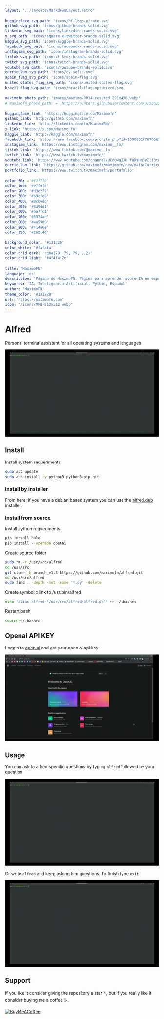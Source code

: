 ```yaml
---
layout: '../layouts/MarkdownLayout.astro'

huggingface_svg_path: 'icons/hf-logo-pirate.svg'
github_svg_path: 'icons/github-brands-solid.svg'
linkedin_svg_path: 'icons/linkedin-brands-solid.svg'
x_svg_path: 'icons/square-x-twitter-brands-solid.svg'
kaggle_svg_path: 'icons/kaggle-brands-solid.svg'
facebook_svg_path: 'icons/facebook-brands-solid.svg'
instagram_svg_path: 'icons/instagram-brands-solid.svg'
tiktok_svg_path: 'icons/tiktok-brands-solid.svg'
twitch_svg_path: 'icons/twitch-brands-solid.svg'
youtube_svg_path: 'icons/youtube-brands-solid.svg'
curriculum_svg_path: 'icons/cv-solid.svg'
spain_flag_svg_path: 'icons/spain-flag.svg'
united_states_flag_svg_path: 'icons/united-states-flag.svg'
brazil_flag_svg_path: 'icons/brazil-flag-optimized.svg'

maximofn_photo_path: 'images/maximo-0014_resized_291x436.webp'
# maximofn_photo_path: = 'https://avatars.githubusercontent.com/u/53622795?v=4'

huggingface_link: 'https://huggingface.co/Maximofn'
github_link: 'http://github.com/maximofn'
linkedin_link: 'http://linkedin.com/in/MaximoFN/'
x_link: 'https://x.com/Maximo_fn'
kaggle_link: 'http://kaggle.com/maximofn'
facebook_link: 'https://www.facebook.com/profile.php?id=100085177670661'
instagram_link: 'https://www.instagram.com/maximo__fn/'
tiktok_link: 'https://www.tiktok.com/@maximo__fn'
twitch_link: 'https://www.twitch.tv/maximofn/'
youtube_link: 'https://www.youtube.com/channel/UCdQwg2JU_fWRsHn3yIlf3tw'
curriculum_link: 'https://github.com/maximofn/maximofn/raw/main/Curriculum%20Vitae.pdf'
portfolio_link: 'https://www.twitch.tv/maximofn/portafolio'

color_50: ='#f2f7fb'
color_100: '#e7f0f8'
color_200: '#d3e2f2'
color_300: '#b9cfe8'
color_400: '#9cb6dd'
color_500: '#839dd1'
color_600: '#6a7fc1'
color_700: '#6374ae'
color_800: '#4a5989'
color_900: '#414e6e'
color_950: '#262c40'

background_color: '#131720'
color_white: '#fafafa'
color_grid_dark: 'rgba(79, 79, 79, 0.2)'
color_grid_light: '#4f4f4f2e'

title: "MaximoFN"
languaje: 'es'
description: 'Página de MaximoFN. Página para aprender sobre IA en español'
keywords: 'IA, Inteligencia Artificial, Python, Español'
author: 'MaximoFN'
theme_color: '#131720'
url: 'https://maximofn.com'
icon: "/icons/MFN-512x512.webp"
---
```


# Alfred

Personal terminal assistant for all operating systems and languages

![usage](https://raw.githubusercontent.com/maximofn/alfred/main/gifs/alfredx4.gif)

## Install

Install system requeriments

``` bash
sudo apt update
sudo apt install -y python3 python3-pip git
```

### Install by installer

From here, if you have a debian based system you can use the [alfred.deb](https://github.com/maximofn/alfred/blob/v1.3/alfredv1_3.deb) installer.

### Install from source

Install python requeriments

``` bash
pip install halo
pip install --upgrade openai
```

Create source folder

``` bash
sudo rm -r /usr/src/alfred
cd /usr/src
git clone -b branch_v1.3 https://github.com/maximofn/alfred.git
cd /usr/src/alfred
sudo find . -depth -not -name '*.py' -delete
```

Create symbolic link to /usr/bin/alfred

``` bash
echo 'alias alfred="/usr/src/alfred/alfred.py"' >> ~/.bashrc
```

Restart bash

``` bash
source ~/.bashrc
```

## Openai API KEY

Loggin to <a href="https://platform.openai.com/overview" target="_blank">open ai</a> and get your open ai api key

![open ai api key](https://raw.githubusercontent.com/maximofn/alfred/main/gifs/openaix2.gif)

## Usage

You can ask to alfred specific questions by typing `alfred` followed by your question

![usage](https://raw.githubusercontent.com/maximofn/alfred/main/gifs/alfredx4.gif)

Or write `alfred` and keep asking him questions. To finish type `exit`

![usage](https://raw.githubusercontent.com/maximofn/alfred/main/gifs/alfredBuclex4.gif)

## Support

If you like it consider giving the repository a star ⭐, but if you really like it consider buying me a coffee ☕.

[![BuyMeACoffee](https://img.shields.io/badge/Buy_Me_A_Coffee-Support_my_work-FFDD00?style=for-the-badge&logo=buy-me-a-coffee&logoColor=white&labelColor=101010)](https://www.buymeacoffee.com/maximofn)